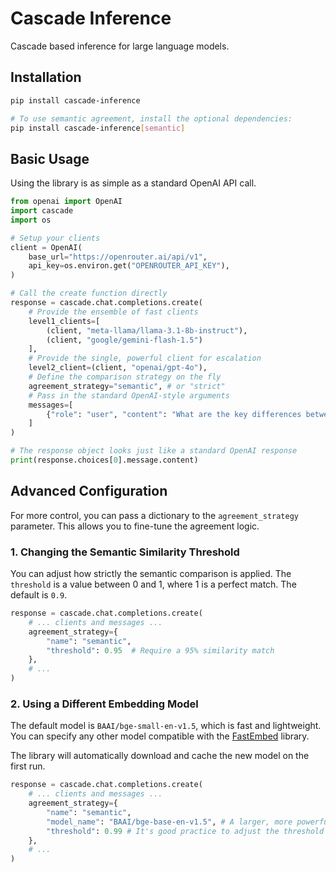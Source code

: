 # Cascade Inference

Cascade based inference for large language models.

## Installation

```bash
pip install cascade-inference

# To use semantic agreement, install the optional dependencies:
pip install cascade-inference[semantic]
```

## Basic Usage

Using the library is as simple as a standard OpenAI API call.

```python
from openai import OpenAI
import cascade
import os

# Setup your clients
client = OpenAI(
    base_url="https://openrouter.ai/api/v1",
    api_key=os.environ.get("OPENROUTER_API_KEY"),
)

# Call the create function directly
response = cascade.chat.completions.create(
    # Provide the ensemble of fast clients
    level1_clients=[
        (client, "meta-llama/llama-3.1-8b-instruct"),
        (client, "google/gemini-flash-1.5")
    ],
    # Provide the single, powerful client for escalation
    level2_client=(client, "openai/gpt-4o"),
    # Define the comparison strategy on the fly
    agreement_strategy="semantic", # or "strict"
    # Pass in the standard OpenAI-style arguments
    messages=[
        {"role": "user", "content": "What are the key differences between HBM3e and GDDR7 memory?"}
    ]
)

# The response object looks just like a standard OpenAI response
print(response.choices[0].message.content)
```

## Advanced Configuration

For more control, you can pass a dictionary to the `agreement_strategy` parameter. This allows you to fine-tune the agreement logic.

### 1. Changing the Semantic Similarity Threshold

You can adjust how strictly the semantic comparison is applied. The `threshold` is a value between 0 and 1, where 1 is a perfect match. The default is `0.9`.

```python
response = cascade.chat.completions.create(
    # ... clients and messages ...
    agreement_strategy={
        "name": "semantic",
        "threshold": 0.95  # Require a 95% similarity match
    },
    # ...
)
```

### 2. Using a Different Embedding Model

The default model is `BAAI/bge-small-en-v1.5`, which is fast and lightweight. You can specify any other model compatible with the [FastEmbed](https://github.com/qdrant/fastembed) library.

The library will automatically download and cache the new model on the first run.

```python
response = cascade.chat.completions.create(
    # ... clients and messages ...
    agreement_strategy={
        "name": "semantic",
        "model_name": "BAAI/bge-base-en-v1.5", # A larger, more powerful model
        "threshold": 0.99 # It's good practice to adjust the threshold for a new model
    },
    # ...
)
``` 